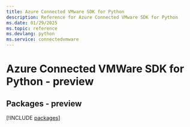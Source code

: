 ```yaml
---
title: Azure Connected VMware SDK for Python
description: Reference for Azure Connected VMware SDK for Python
ms.date: 01/29/2025
ms.topic: reference
ms.devlang: python
ms.service: connectedvmware
---
```

# Azure Connected VMWare SDK for Python - preview
## Packages - preview
[!INCLUDE [packages](connected-vmware-index.md)]